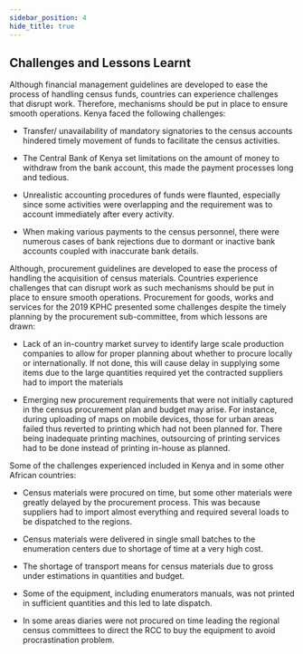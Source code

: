 ```yaml
---
sidebar_position: 4
hide_title: true 
---
```


## Challenges and Lessons Learnt

Although financial management guidelines are developed to ease the process of handling census funds, countries can experience challenges that disrupt work. Therefore, mechanisms should be put in place to ensure smooth operations. Kenya faced the following challenges:

- Transfer/ unavailability of mandatory signatories to the census accounts hindered timely movement of funds to facilitate the census activities.

- The Central Bank of Kenya set limitations on the amount of money to withdraw from the bank account, this made the payment processes long and tedious.

- Unrealistic accounting procedures of funds were flaunted, especially since some activities were overlapping and the requirement was to account immediately after every activity.

- When making various payments to the census personnel, there were numerous cases of bank rejections due to dormant or inactive bank accounts coupled with inaccurate bank details.

Although, procurement guidelines are developed to ease the process of handling the acquisition of census materials. Countries experience challenges that can disrupt work as such mechanisms should be put in place to ensure smooth operations. Procurement for goods, works and services for the 2019 KPHC presented some challenges despite the timely planning by the procurement sub-committee, from which lessons are drawn:

- Lack of an in-country market survey to identify large scale production companies to allow for proper planning about whether to procure locally or internationally. If not done, this will cause delay in supplying some items due to the large quantities required yet the contracted suppliers had to import the materials

- Emerging new procurement requirements that were not initially captured in the census procurement plan and budget may arise. For instance, during uploading of maps on mobile devices, those for urban areas failed thus reverted to printing which had not been planned for. There being inadequate printing machines, outsourcing of printing services had to be done instead of printing in-house as planned.

Some of the challenges experienced included in Kenya and in some other African countries:

- Census materials were procured on time, but some other materials were greatly delayed by the procurement process. This was because suppliers had to import almost everything and required several loads to be dispatched to the regions. 

- Census materials were delivered in single small batches to the enumeration centers due to shortage of time at a very high cost. 

- The shortage of transport means for census materials due to gross under estimations in quantities and budget.

- Some of the equipment, including enumerators manuals, was not printed in sufficient quantities and this led to late dispatch.

- In some areas diaries were not procured on time leading the regional census committees to direct the RCC to buy the equipment to avoid procrastination problem.